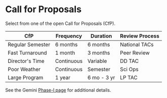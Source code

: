 # Call for Proposals

Select from one of the open Call for Proposals (CfP).

| CfP              | Frequency  | Duration    | Review Process |
|------------------|------------|-------------|----------------|
| Regular Semester | 6 months   | 6 months    | National TACs  |
| Fast Turnaround  | 1 month    | 3 months    | Peer Review    |
| Director's Time  | Continuous | Variable    | DD TAC         |
| Poor Weather     | Continuous | Semester    | Sci Ops        |
| Large Program    | 1 year     | 6 mo - 3 yr | LP TAC         |

See the Gemini [Phase-I page](https://www.gemini.edu/observing/phase) for additional details.
